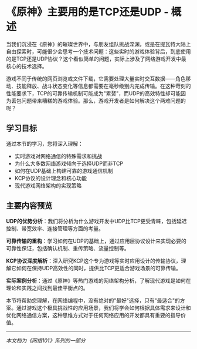 # 《原神》主要用的是TCP还是UDP - 概述

当我们沉浸在《原神》的璀璨世界中，与朋友组队挑战深渊，或是在提瓦特大陆上自由探索时，可能很少会思考一个技术问题：这些实时的游戏体验背后，到底使用的是TCP还是UDP协议？这个看似简单的问题，实际上涉及了网络游戏开发中最核心的技术选择。

游戏不同于传统的网页浏览或文件下载，它需要处理大量实时交互数据——角色移动、技能释放、战斗状态变化等信息都需要在毫秒级别内完成传输。在这种苛刻的性能要求下，TCP的可靠传输机制可能成为"累赘"，而UDP的高效特性却可能因为丢包问题带来糟糕的游戏体验。那么，游戏开发者是如何解决这个两难问题的呢？

## 学习目标

通过本节的学习，您将深入理解：
- 实时游戏对网络通信的特殊需求和挑战
- 为什么大多数网络游戏倾向于选择UDP而非TCP
- 如何在UDP基础上构建可靠的游戏通信机制
- KCP协议的设计理念和核心功能
- 现代游戏网络架构的实现策略

## 主要内容预览

**UDP的优势分析**：我们将分析为什么游戏开发中UDP比TCP更受青睐，包括延迟控制、带宽效率、连接管理等方面的考量。

**可靠传输的重构**：学习如何在UDP的基础上，通过应用层协议设计来实现必要的可靠性保证，包括确认机制、重传策略、流量控制等。

**KCP协议深度解析**：深入研究KCP这个专为游戏等实时应用设计的传输协议，理解它如何在保持UDP高效性的同时，提供比TCP更适合游戏场景的可靠传输。

**实际案例分析**：通过《原神》等热门游戏的网络架构分析，了解现代游戏是如何在理论和实践之间找到最佳平衡点的。

本节将帮助您理解，在网络编程中，没有绝对的"最好"选择，只有"最适合"的方案。通过游戏这个极具挑战性的应用场景，我们将学会如何根据具体需求来设计和优化网络通信方案，这种思维方式对于任何网络应用的开发都具有重要的指导价值。

---

*本文档为《网络101》系列的一部分*
